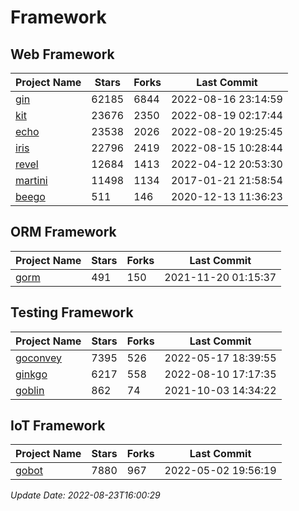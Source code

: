 # Framework

## Web Framework
| Project Name | Stars | Forks | Last Commit |
| ------------ | ----- | ----- | ----------- |
| [gin](https://github.com/gin-gonic/gin) | 62185 | 6844 | 2022-08-16 23:14:59 |
| [kit](https://github.com/go-kit/kit) | 23676 | 2350 | 2022-08-19 02:17:44 |
| [echo](https://github.com/labstack/echo) | 23538 | 2026 | 2022-08-20 19:25:45 |
| [iris](https://github.com/kataras/iris) | 22796 | 2419 | 2022-08-15 10:28:44 |
| [revel](https://github.com/revel/revel) | 12684 | 1413 | 2022-04-12 20:53:30 |
| [martini](https://github.com/go-martini/martini) | 11498 | 1134 | 2017-01-21 21:58:54 |
| [beego](https://github.com/astaxie/beego) | 511 | 146 | 2020-12-13 11:36:23 |

## ORM Framework
| Project Name | Stars | Forks | Last Commit |
| ------------ | ----- | ----- | ----------- |
| [gorm](https://github.com/jinzhu/gorm) | 491 | 150 | 2021-11-20 01:15:37 |

## Testing Framework
| Project Name | Stars | Forks | Last Commit |
| ------------ | ----- | ----- | ----------- |
| [goconvey](https://github.com/smartystreets/goconvey) | 7395 | 526 | 2022-05-17 18:39:55 |
| [ginkgo](https://github.com/onsi/ginkgo) | 6217 | 558 | 2022-08-10 17:17:35 |
| [goblin](https://github.com/franela/goblin) | 862 | 74 | 2021-10-03 14:34:22 |

## IoT Framework
| Project Name | Stars | Forks | Last Commit |
| ------------ | ----- | ----- | ----------- |
| [gobot](https://github.com/hybridgroup/gobot) | 7880 | 967 | 2022-05-02 19:56:19 |

*Update Date: 2022-08-23T16:00:29*